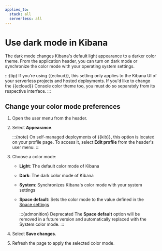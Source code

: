 ```yaml
---
applies_to:
  stack: all
  serverless: all
---
```


# Use dark mode in Kibana

The dark mode changes Kibana's default light appearance to a darker color theme. From the application header, you can turn on dark mode or synchronize the color mode with your operating system settings.

:::{tip}
If you're using {{ecloud}}, this setting only applies to the Kibana UI of your serverless projects and hosted deployments. If you'd like to change the {{ecloud}} Console color theme too, you must do so separately from its respective interface.
:::

## Change your color mode preferences

1. Open the user menu from the header.
2. Select **Appearance**.
   
   :::{note}
   On self-managed deployments of {{kib}}, this option is located on your profile page. To access it, select **Edit profile** from the header's user menu.
   :::

3. Choose a color mode:

    - **Light**: The default color mode of Kibana
    - **Dark**: The dark color mode of Kibana
    - **System**: Synchronizes Kibana's color mode with your system settings
    - **Space default**: Sets the color mode to the value defined in the [Space settings](kibana://reference/advanced-settings.md#kibana-general-settings)

      :::{admonition} Deprecated
      The **Space default** option will be removed in a future version and automatically replaced with the System color mode.
      :::

4. Select **Save changes**.
5. Refresh the page to apply the selected color mode.